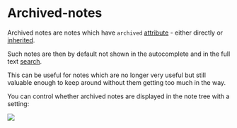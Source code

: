 # Archived-notes
Archived notes are notes which have `archived` [attribute](attributes.md) - either directly or [inherited](attribute-inheritance.md).

Such notes are then by default not shown in the autocomplete and in the full text [search](search.md).

This can be useful for notes which are no longer very useful but still valuable enough to keep around without them getting too much in the way.

You can control whether archived notes are displayed in the note tree with a setting:

![](images/hide-archived.png)

